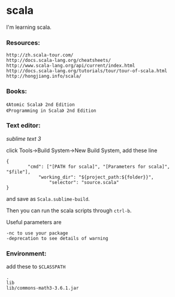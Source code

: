 # scala

I'm learning scala.

### Resources: 
```
http://zh.scala-tour.com/ 
http://docs.scala-lang.org/cheatsheets/
http://www.scala-lang.org/api/current/index.html
http://docs.scala-lang.org/tutorials/tour/tour-of-scala.html
http://hongjiang.info/scala/
```

### Books:
```
《Atomic Scala》 2nd Edition
《Programming in Scala》 2nd Edition
```

### Text editor: 
*sublime text 3*

click Tools->Build System->New Build System, add these line
```
{
	    "cmd": ["[PATH for scala]", "[Parameters for scala]", "$file"],
		    "working_dir": "${project_path:${folder}}",
			    "selector": "source.scala"
}
```
and save as `Scala.sublime-build`.

Then you can run the scala scripts through `ctrl-b`.

Useful parameters are
```
-nc to use your package
-deprecation to see details of warning

```

### Environment:
add these to `$CLASSPATH`
```
.
lib
lib/commons-math3-3.6.1.jar
```

